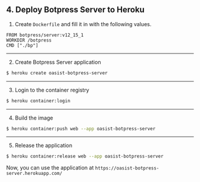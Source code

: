 ## 4. Deploy Botpress Server to Heroku

1. Create `Dockerfile` and fill it in with the following values.
```
FROM botpress/server:v12_15_1
WORKDIR /botpress
CMD ["./bp"]
```

---

2. Create Botpress Server application
```bash
$ heroku create oasist-botpress-server
```

---

3. Login to the container registry
```bash
$ heroku container:login
```

---

4. Build the image
```bash
$ heroku container:push web --app oasist-botpress-server
```

---

5. Release the application
```bash
$ heroku container:release web --app oasist-botpress-server
```

Now, you can use the application at `https://oasist-botpress-server.herokuapp.com/`
